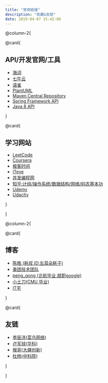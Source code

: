 ```yaml
---
title: "常用链接"
description: "收藏&友链"
date: 2019-04-07 15:42:08
---
```


@column-2{

@card{

## API/开发官网/工具

- [海词](http://dict.cn/)
- [七牛云](https://portal.qiniu.com)
- [语雀](https://www.yuque.com/brianway)
- [PlantUML](https://plantuml.com/)
- [Maven Central Repository](http://mvnrepository.com/)
- [Spring Framework API](http://docs.spring.io/spring/docs/current/javadoc-api/)
- [Java 8 API](https://docs.oracle.com/javase/8/docs/api/)

}


@card{

## 学习网站

- [LeetCode](https://leetcode.com/problemset/algorithms/)
- [Coursera](https://www.coursera.org/)
- [极客时间](https://time.geekbang.org/dashboard/course)
- [ITeye](http://www.iteye.com)
- [并发编程网](http://ifeve.com/)
- [知乎:计组/操作系统/数据结构/网络/码农基本功](https://www.zhihu.com/collection/37506044)
- [Udemy](https://www.udemy.com/courses/)
- [Udacity](http://cn.udacity.com/)

}

}

@column-2{

@card{

## 博客

- [陈皓 (耗叔,ID:左耳朵耗子)](http://coolshell.cn/)
- [美团技术团队](https://tech.meituan.com/)
- [peng_gong (北航毕业,就职google)](http://lucida.me/)
- [小土刀(CMU 毕业)](http://wdxtub.com/)
- [IT宅](http://www.itzhai.com/)

}

@card{

## 友链

- [李辰洋(菜鸟网络)](http://tinylcy.me/)
- [卢军球(华科)](http://lujunqiu.github.io)
- [猴哥(大疆创新)](http://hyuhan.com/)
- [杜杨(中科院)](http://iamduyang.cn/)

}

}

